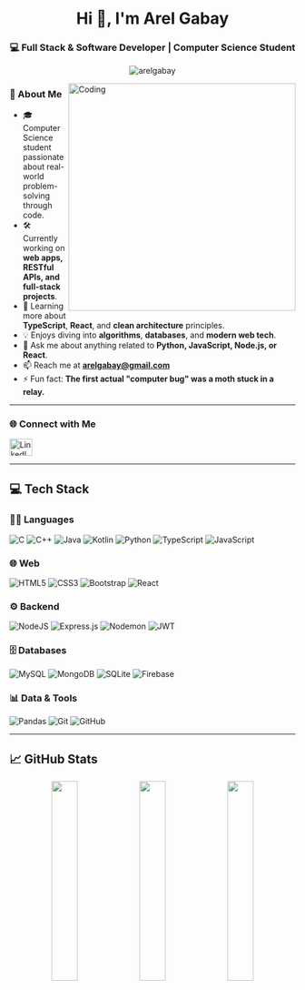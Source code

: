 <h1 align="center">Hi 👋, I'm Arel Gabay</h1>
<h3 align="center">💻 Full Stack & Software Developer | Computer Science Student</h3>

<p align="center">
  <img src="https://komarev.com/ghpvc/?username=arelgabay&label=Profile%20views&color=0e75b6&style=flat" alt="arelgabay" />
</p>

<img align="right" alt="Coding" width="400" src="https://cdn.dribbble.com/users/1162077/screenshots/3848914/programmer.gif" />

### 🚀 About Me

- 🎓 Computer Science student passionate about real-world problem-solving through code.
- 🛠️ Currently working on **web apps, RESTful APIs, and full-stack projects**.
- 🌱 Learning more about **TypeScript**, **React**, and **clean architecture** principles.
- 💡 Enjoys diving into **algorithms**, **databases**, and **modern web tech**.
- 💬 Ask me about anything related to **Python, JavaScript, Node.js, or React**.
- 📫 Reach me at **arelgabay@gmail.com**
- ⚡ Fun fact: **The first actual "computer bug" was a moth stuck in a relay.**

---

### 🌐 Connect with Me

<p align="left">
  <a href="https://www.linkedin.com/in/arel-gabay/" target="_blank">
    <img src="https://raw.githubusercontent.com/rahuldkjain/github-profile-readme-generator/master/src/images/icons/Social/linked-in-alt.svg" height="30" width="40" alt="LinkedIn"/>
  </a>
</p>

---

## 💻 Tech Stack

### 👨‍💻 Languages  
![C](https://img.shields.io/badge/c-%2300599C.svg?style=for-the-badge&logo=c&logoColor=white)
![C++](https://img.shields.io/badge/c++-%2300599C.svg?style=for-the-badge&logo=c%2B%2B&logoColor=white)
![Java](https://img.shields.io/badge/java-%23ED8B00.svg?style=for-the-badge&logo=openjdk&logoColor=white)
![Kotlin](https://img.shields.io/badge/kotlin-%237F52FF.svg?style=for-the-badge&logo=kotlin&logoColor=white)
![Python](https://img.shields.io/badge/python-3670A0?style=for-the-badge&logo=python&logoColor=ffdd54)
![TypeScript](https://img.shields.io/badge/typescript-%23007ACC.svg?style=for-the-badge&logo=typescript&logoColor=white)
![JavaScript](https://img.shields.io/badge/javascript-%23323330.svg?style=for-the-badge&logo=javascript&logoColor=%23F7DF1E)

### 🌐 Web  
![HTML5](https://img.shields.io/badge/html5-%23E34F26.svg?style=for-the-badge&logo=html5&logoColor=white)
![CSS3](https://img.shields.io/badge/css3-%231572B6.svg?style=for-the-badge&logo=css3&logoColor=white)
![Bootstrap](https://img.shields.io/badge/bootstrap-%238511FA.svg?style=for-the-badge&logo=bootstrap&logoColor=white)
![React](https://img.shields.io/badge/react-%2320232a.svg?style=for-the-badge&logo=react&logoColor=%2361DAFB)

### ⚙️ Backend  
![NodeJS](https://img.shields.io/badge/node.js-6DA55F?style=for-the-badge&logo=node.js&logoColor=white)
![Express.js](https://img.shields.io/badge/express.js-%23404d59.svg?style=for-the-badge&logo=express&logoColor=%2361DAFB)
![Nodemon](https://img.shields.io/badge/NODEMON-%23323330.svg?style=for-the-badge&logo=nodemon&logoColor=%BBDEAD)
![JWT](https://img.shields.io/badge/JWT-black?style=for-the-badge&logo=JSON%20web%20tokens)

### 🗄️ Databases  
![MySQL](https://img.shields.io/badge/mysql-4479A1.svg?style=for-the-badge&logo=mysql&logoColor=white)
![MongoDB](https://img.shields.io/badge/MongoDB-%234ea94b.svg?style=for-the-badge&logo=mongodb&logoColor=white)
![SQLite](https://img.shields.io/badge/sqlite-%2307405e.svg?style=for-the-badge&logo=sqlite&logoColor=white)
![Firebase](https://img.shields.io/badge/firebase-%23039BE5.svg?style=for-the-badge&logo=firebase)

### 📊 Data & Tools  
![Pandas](https://img.shields.io/badge/pandas-%23150458.svg?style=for-the-badge&logo=pandas&logoColor=white)
![Git](https://img.shields.io/badge/git-%23F05033.svg?style=for-the-badge&logo=git&logoColor=white)
![GitHub](https://img.shields.io/badge/github-%23121011.svg?style=for-the-badge&logo=github&logoColor=white)

---


## 📈 GitHub Stats

<div align="center">
  <img width="30%" src="https://github-readme-stats.vercel.app/api?username=ArelGabay&theme=default&hide_border=false&include_all_commits=true&count_private=true" />
  <img width="30%" src="https://nirzak-streak-stats.vercel.app/?user=ArelGabay&theme=default&hide_border=false" />
  <img width="30%" src="https://github-readme-stats.vercel.app/api/top-langs/?username=ArelGabay&theme=default&hide_border=false&layout=compact&langs_count=8" />
</div>

